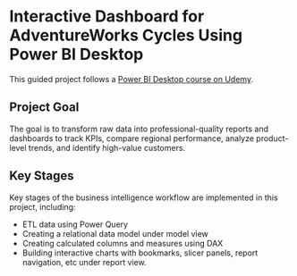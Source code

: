# Interactive Dashboard for AdventureWorks Cycles Using Power BI Desktop

This guided project follows a [Power BI Desktop course on Udemy](https://www.udemy.com/course/microsoft-power-bi-up-running-with-power-bi-desktop/learn/lecture/38016442#overview).

## Project Goal
The goal is to transform raw data into professional-quality reports and dashboards to track KPIs, compare regional performance, analyze product-level trends, and identify high-value customers.

## Key Stages
Key stages of the business intelligence workflow are implemented in this project, including:
- ETL data using Power Query
- Creating a relational data model under model view
- Creating calculated columns and measures using DAX
- Building interactive charts with bookmarks, slicer panels, report navigation, etc under report view.
